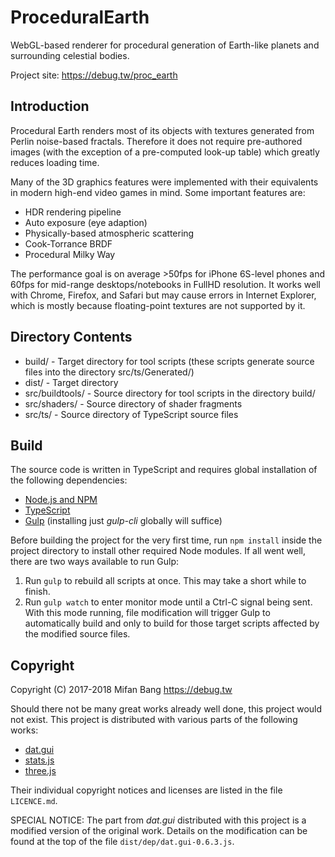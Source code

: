 # ProceduralEarth
WebGL-based renderer for procedural generation of Earth-like planets and surrounding celestial bodies.

Project site: <https://debug.tw/proc_earth>


## Introduction

Procedural Earth renders most of its objects with textures generated from Perlin noise-based fractals. Therefore it does not require pre-authored images (with the exception of a pre-computed look-up table) which greatly reduces loading time.

Many of the 3D graphics features were implemented with their equivalents in modern high-end video games in mind. Some important features are:

- HDR rendering pipeline
- Auto exposure (eye adaption)
- Physically-based atmospheric scattering
- Cook-Torrance BRDF
- Procedural Milky Way

The performance goal is on average >50fps for iPhone 6S-level phones and 60fps for mid-range desktops/notebooks in FullHD resolution. It works well with Chrome, Firefox, and Safari but may cause errors in Internet Explorer, which is mostly because floating-point textures are not supported by it.


## Directory Contents

- build/ - Target directory for tool scripts (these scripts generate source files into the directory src/ts/Generated/)
- dist/ - Target directory
- src/buildtools/ - Source directory for tool scripts in the directory build/
- src/shaders/ - Source directory of shader fragments
- src/ts/ - Source directory of TypeScript source files


## Build

The source code is written in TypeScript and requires global installation of the following dependencies:

- [Node.js and NPM](https://nodejs.org)
- [TypeScript](https://www.typescriptlang.org/index.html#download-links)
- [Gulp](https://gulpjs.com) (installing just *gulp-cli* globally will suffice)

Before building the project for the very first time, run `npm install` inside the project directory to install other required Node modules. If all went well, there are two ways available to run Gulp:

1. Run `gulp` to rebuild all scripts at once. This may take a short while to finish.
2. Run `gulp watch` to enter monitor mode until a Ctrl-C signal being sent. With this mode running, file modification will trigger Gulp to automatically build and only to build for those target scripts affected by the modified source files.


## Copyright

Copyright (C) 2017-2018 Mifan Bang <https://debug.tw>

Should there not be many great works already well done, this project would not exist. This project is distributed with various parts of the following works:

- [dat.gui](https://github.com/dataarts/dat.gui)
- [stats.js](https://github.com/mrdoob/stats.js)
- [three.js](https://github.com/mrdoob/three.js)

Their individual copyright notices and licenses are listed in the file `LICENCE.md`.

SPECIAL NOTICE: The part from *dat.gui* distributed with this project is a modified version of the original work. Details on the modification can be found at the top of the file `dist/dep/dat.gui-0.6.3.js`.
